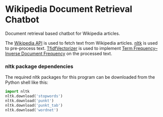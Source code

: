 # Wikipedia Document Retrieval Chatbot
Document retrieval based chatbot for Wikipedia articles.

The [Wikipedia API][1] is used to fetch text from Wikipedia articles.
[nltk][2] is used to pre-process text.
[TfidfVectorizer][3] is used to implement [Term Frequency–Inverse Document Frequency][4] on the processed text.

[1]: https://pypi.org/project/Wikipedia-API/
[2]: https://www.nltk.org/
[3]: https://scikit-learn.org/stable/modules/generated/sklearn.feature_extraction.text.TfidfVectorizer.html
[4]: https://en.wikipedia.org/wiki/Tf%E2%80%93idf

### nltk package dependencies
The required nltk packages for this program can be downloaded from the Python shell like this:
```py
import nltk
nltk.download('stopwords')
nltk.download('punkt')
nltk.download('punkt_tab')
nltk.download('wordnet')
```
